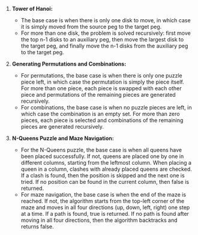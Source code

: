 1. **Tower of Hanoi:**
    
    - The base case is when there is only one disk to move, in which case it is simply moved from the source peg to the target peg.
    - For more than one disk, the problem is solved recursively: first move the top n-1 disks to an auxiliary peg, then move the largest disk to the target peg, and finally move the n-1 disks from the auxiliary peg to the target peg.
2. **Generating Permutations and Combinations:**
    
    - For permutations, the base case is when there is only one puzzle piece left, in which case the permutation is simply the piece itself. For more than one piece, each piece is swapped with each other piece and permutations of the remaining pieces are generated recursively.
    - For combinations, the base case is when no puzzle pieces are left, in which case the combination is an empty set. For more than zero pieces, each piece is selected and combinations of the remaining pieces are generated recursively.
3. **N-Queens Puzzle and Maze Navigation:**
    
    - For the N-Queens puzzle, the base case is when all queens have been placed successfully. If not, queens are placed one by one in different columns, starting from the leftmost column. When placing a queen in a column, clashes with already placed queens are checked. If a clash is found, then the position is skipped and the next one is tried. If no position can be found in the current column, then false is returned.
    - For maze navigation, the base case is when the end of the maze is reached. If not, the algorithm starts from the top-left corner of the maze and moves in all four directions (up, down, left, right) one step at a time. If a path is found, true is returned. If no path is found after moving in all four directions, then the algorithm backtracks and returns false.